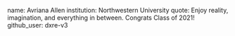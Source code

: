 name: Avriana Allen
institution: Northwestern University
quote: Enjoy reality, imagination, and everything in between. Congrats Class of 2021!
github_user: dxre-v3

